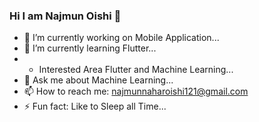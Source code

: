 ### Hi I am Najmun Oishi 👋
- 🔭 I’m currently working on Mobile Application...
- 🌱 I’m currently learning Flutter...
- - Interested Area Flutter and Machine Learning...
- 💬 Ask me about Machine Learning...
- 📫 How to reach me: najmunnaharoishi121@gmail.com
- ⚡ Fun fact: Like to Sleep all Time...
